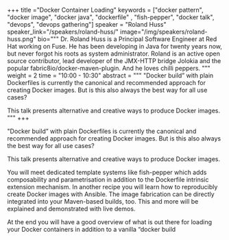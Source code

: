 +++
title ="Docker Container Loading"
keywords = ["docker pattern", "docker image", "docker java", "dockerfile" , "fish-pepper",  "docker talk", "devops", "devops gathering"]
speaker = "Roland Huss"
speaker_link="/speakers/roland-huss/"
image="/img/speakers/roland-huss.png"
bio="""
Dr. Roland Huss is a Principal Software Engineer at Red Hat working on Fuse. He has been developing in Java for twenty years now, but never forgot his roots as system administrator. Roland is an active open source contributor, lead developer of the JMX-HTTP bridge Jolokia and the popular fabric8io/docker-maven-plugin. And he loves chilli peppers.
"""
weight = 2
time = "10:00 - 10:30"
abstract = """
"Docker build” with plain Dockerfiles is currently the canonical and recommended approach for creating Docker images. But is this also always the best way for all use cases?

 This talk presents alternative and creative ways to produce Docker images.
"""
+++

"Docker build” with plain Dockerfiles is currently the canonical and recommended approach for creating Docker images. But is this also always the best way for all use cases?

 This talk presents alternative and creative ways to produce Docker images.

You will meet dedicated template systems like fish-pepper which adds composability and parametrisation in addition to the Dockerfile intrinsic extension mechanism.
In another recipe you will learn how to reproducibly create Docker images with Ansible. The image fabrication can be directly integrated into your Maven-based builds, too. This and more will be explained and demonstrated with live demos.


   At the end you will have a good overview of what is out there for loading your Docker containers in addition to a vanilla “docker build
